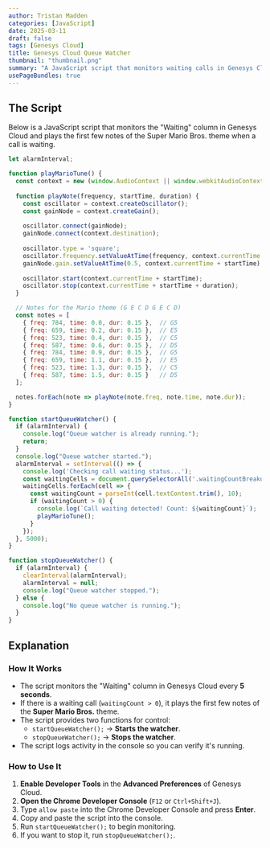 ```yaml
---
author: Tristan Madden
categories: [JavaScript]
date: 2025-03-11
draft: false
tags: [Genesys Cloud]
title: Genesys Cloud Queue Watcher
thumbnail: "thumbnail.png"
summary: "A JavaScript script that monitors waiting calls in Genesys Cloud and plays a Super Mario Bros. theme when a call is waiting."
usePageBundles: true
---
```


## The Script

Below is a JavaScript script that monitors the "Waiting" column in Genesys Cloud and plays the first few notes of the Super Mario Bros. theme when a call is waiting.

```javascript
let alarmInterval;

function playMarioTune() {
  const context = new (window.AudioContext || window.webkitAudioContext)();
  
  function playNote(frequency, startTime, duration) {
    const oscillator = context.createOscillator();
    const gainNode = context.createGain();
    
    oscillator.connect(gainNode);
    gainNode.connect(context.destination);
    
    oscillator.type = 'square';
    oscillator.frequency.setValueAtTime(frequency, context.currentTime + startTime);
    gainNode.gain.setValueAtTime(0.5, context.currentTime + startTime);
    
    oscillator.start(context.currentTime + startTime);
    oscillator.stop(context.currentTime + startTime + duration);
  }

  // Notes for the Mario theme (G E C D G E C D)
  const notes = [
    { freq: 784, time: 0.0, dur: 0.15 },  // G5
    { freq: 659, time: 0.2, dur: 0.15 },  // E5
    { freq: 523, time: 0.4, dur: 0.15 },  // C5
    { freq: 587, time: 0.6, dur: 0.15 },  // D5
    { freq: 784, time: 0.9, dur: 0.15 },  // G5
    { freq: 659, time: 1.1, dur: 0.15 },  // E5
    { freq: 523, time: 1.3, dur: 0.15 },  // C5
    { freq: 587, time: 1.5, dur: 0.15 }   // D5
  ];

  notes.forEach(note => playNote(note.freq, note.time, note.dur));
}

function startQueueWatcher() {
  if (alarmInterval) {
    console.log("Queue watcher is already running.");
    return;
  }
  console.log("Queue watcher started.");
  alarmInterval = setInterval(() => {
    console.log('Checking call waiting status...');
    const waitingCells = document.querySelectorAll('.waitingCountBreakdown .total-count');
    waitingCells.forEach(cell => {
      const waitingCount = parseInt(cell.textContent.trim(), 10);
      if (waitingCount > 0) {
        console.log(`Call waiting detected! Count: ${waitingCount}`);
        playMarioTune();
      }
    });
  }, 5000);
}

function stopQueueWatcher() {
  if (alarmInterval) {
    clearInterval(alarmInterval);
    alarmInterval = null;
    console.log("Queue watcher stopped.");
  } else {
    console.log("No queue watcher is running.");
  }
}
```

## Explanation

### **How It Works**
- The script monitors the "Waiting" column in Genesys Cloud every **5 seconds**.
- If there is a waiting call (`waitingCount > 0`), it plays the first few notes of the **Super Mario Bros.** theme.
- The script provides two functions for control:
  - `startQueueWatcher();` → **Starts the watcher**.
  - `stopQueueWatcher();` → **Stops the watcher**.
- The script logs activity in the console so you can verify it's running.

### **How to Use It**
1. **Enable Developer Tools** in the **Advanced Preferences** of Genesys Cloud.
2. **Open the Chrome Developer Console** (`F12` or `Ctrl+Shift+J`).
3. Type `allow paste` into the Chrome Developer Console and press **Enter**.
4. Copy and paste the script into the console.
5. Run `startQueueWatcher();` to begin monitoring.
6. If you want to stop it, run `stopQueueWatcher();`.